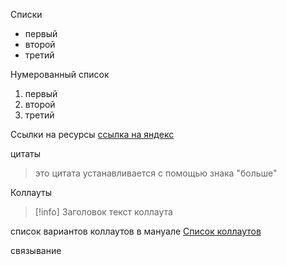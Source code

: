 Списки
- первый
- второй
- третий

Нумерованный список
1. первый
2. второй
3. третий

Ссылки на ресурсы
[ссылка на яндекс](https://ya.ru)

цитаты
>это цитата устанавливается
>с помощью знака "больше"

Коллауты

>[!info] Заголовок
>текст коллаута

список вариантов коллаутов в мануале [Список коллаутов](https://help.obsidian.md/Editing+and+formatting/Callouts)

связывание
